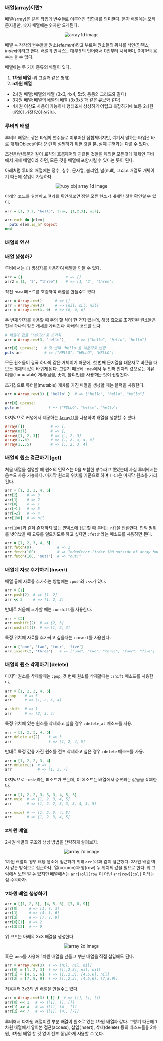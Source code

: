 ### 배열(array)이란?

배열(array)은 같은 타입의 변수들로 이루어진 집합체를 의미한다. 문자 배열에는 오직 문자들만, 숫자 배열에는 숫자만 오게된다.

<div style="text-align: center;">
  <img src="assets/data-structure/array/array1d-1.png" alt="array 1d image">
</div>

배열 속 각각의 변수들을 원소(_element_)라고 부르며 원소들의 위치를 색인(인덱스; _index_)이라고 한다. 
배열의 인덱스는 대부분의 언어에서 0번부터 시작하며, 0이하의 음수는 올 수 없다.

배열에는 두 가지 종류의 배열이 있다.
1. **1차원 배열** (위 그림과 같은 형태)
2. **n차원 배열** 
  + 2차원 배열: 배열의 배열 (3x3, 4x4, 5x5, 등등의 그리드와 같다)
  + 3차원 배열: 배열의 배열의 배열 (3x3x3 과 같은 큐브와 같다)
  + 4차원 이상도 사용이 가능하나 형태조차 상상하기 어렵고 복잡하기에 보통 2차원 배열이 가장 많이 쓰인다.

### 루비의 배열
루비의 배열도 같은 타입의 변수들로 이루어진 집합체이지만, 여기서 말하는 타입은 바로 개체(Object)이다 (간단히 설명하기 위한 것일 뿐, 실제 구현과는 다를 수 있다). 

조건문/반복문과 같이 로직의 흐름제어와 관련된 것들을 제외한 모든것이 개체인 루비에서 개체 배열이라 하면, 모든 것을 배열에 포함시킬 수 있다는 뜻이 된다.

아래처럼 루비의 배열에는 정수, 실수, 문자열, 불리언, 널(null), 그리고 배열도 개체이기 때문에 삽입이 가능하다.
<div style="text-align: center;">
  <img src="assets/data-structure/array/array1d-2.png" alt="ruby obj array 1d image">
</div>

아래의 코드를 실행하고 결과를 확인해보면 정말 모든 원소가 개체란 것을 확인할 수 있다.
```rb
arr = [1, 3.2, "hello", true, [1,2,3], nil];

arr.each do |elem|
  puts elem.is_a? Object
end
```

<div class="divider"></div>

### 배열의 연산

### 배열 생성하기

루비에서는 `[]` 생성자를 사용하여 배열을 만들 수 있다.

```rb
arr = []                    # => []
arr2 = [1, '2', "three"]    # => [1, '2', "three"]
```

직접 `:new` 메소드를 호출하여 배열을 만들수도 있다. 
```rb
arr = Array.new()      # => []
arr = Array.new(3)     # => [nil, nil, nil]
arr = Array.new(3, 0)  # => [0, 0, 0]
```

두 번째 인자를 사용할 때 주의 할 점이 한 가지 있는데, 해당 값으로 초기화된 원소들은 전부 하나의 같은 개체를 가리킨다. 아래의 코드를 보자.
```rb
# 배열의 값을 "hello"로 초기화
arr = Array.new(3, "hello");     # => ["hello", "hello", "hello"]

arr[0].upcase!;   # 첫 번째 'hello'를 대문자로 변환
puts arr          # => ["HELLO", "HELLO", "HELLO"] 
```

모든 원소들이 결국 하나의 같은 개체이기 때문에, 첫 번째 문자열을 대문자로 바꿨을 때 모든 개체의 값이 바뀌게 된다. 
그렇기 때문에 `:new`에서 두 번째 인자의 값으로는 이뮤터블(immutable) 개체(심볼, 숫자, 불리언)를 사용하는 것이 권장된다. 

초기값으로 뮤터블(mutable) 개체를 가진 배열을 생성할 때는 블럭을 사용한다.
```rb
arr = Array.new(3) { "hello" }  # => ["hello", "hello", "hello"]

arr[0].upcase!
puts arr            # => ["HELLO", "hello", "hello"]
```

마지막으로 커널에서 제공하는 [`Array()`](https://ruby-doc.org/core-2.7.0/Kernel.html#method-i-Array)를 사용하여 배열을 생성할 수 있다.
```rb
Array([])            # => []
Array(nil)           # => []
Array([1, 2, 3])     # => [1, 2, 3]
Array(1..5)          # => [1, 2, 3, 4, 5]
Array(1...5)         # => [1, 2, 3, 4]
```

### 배열의 원소 접근하기 (get)

처음 배열을 설명할 때 원소의 인덱스는 0을 포함한 양수라고 했었는데 사실 루비에서는 음수도 사용 가능하다.
마지막 원소의 위치를 기준으로 하며 `[-1]`은 마지막 원소를 가리킨다.
```rb
arr = [1, 2, 3, 4, 5]
arr[2]    # => 3
arr[1]    # => 2
arr[0]    # => 1
arr[-1]   # => 5
arr[-2]   # => 4
arr[100]  # => nil
```

`arr[100]`과 같이 존재하지 않는 인덱스에 접근할 때 루비는 `nil`을 반환한다. 만약 범위를 벗어났을 때 오류를 일으키도록 하고 싶다면 `:fetch`라는 메소드를 사용하면 된다.

```rb
arr = [1, 2, 3, 4, 5]
arr.fetch(0)            # => 1
arr.fetch(100)          # => IndexError (index 100 outside of array bounds: -5...5)
arr.fetch(100, 'out!')  # => "out!"
```

### 배열에 자료 추가하기 (insert)

배열 끝에 자료를 추가하는 방법에는 `:push`와 `:<<`가 있다.

```rb
arr = [1]
arr.push(2)  # => [1, 2]
arr << 3     # => [1, 2, 3]
```

반대로 처음에 추가할 때는 `:unshift`를 사용한다.
```rb
arr = [3]
arr.unshift(2)  # => [2, 3]
arr.unshift(1)  # => [1, 2, 3]
``` 

특정 위치에 자료를 추가하고 싶을때는 `:insert`를 사용한다.
```rb
arr = ['one', 'two', 'four', 'five']
arr.insert(2, 'three')   # => ["one", "two", "three", "four", "five"]
```

### 배열의 원소 삭제하기 (delete)

마지막 원소를 삭제할때는 `:pop`, 첫 번째 원소를 삭제할때는 `:shift` 메소드를 사용한다.

```rb
arr = [1, 2, 3, 4, 5]
a.pop    # => 5
arr      # => [1, 2, 3, 4]

a.shift  # => 1
arr      # => [2, 3, 4]
```

특정 위치에 있는 원소를 삭제하고 싶을 경우 `:delete_at` 메소드를 사용.
```rb
arr = [1, 2, 3, 4, 5]
arr.delete_at(2)    # => 3
arr                 # => [1, 2, 4, 5]
```

반대로 특정 값을 가진 원소를 전부 삭제하고 싶은 경우 `:delete` 메소드를 사용.
```rb
arr = [1, 2, 2, 3, 4]
arr.delete(2)  # => 2
arr            # => [1, 3, 4]
```

마지막으로 `:uniq`라는 메소드가 있는데, 이 메소드는 배열에서 중복되는 값들을 삭제한다.
```rb
arr = [1, 2, 2, 3, 3, 3, 4, 5, 5]
arr.uniq  # => [1, 2, 3, 4, 5]
arr       # => [1, 2, 2, 3, 3, 3, 4, 5, 5]

arr.uniq! # => [1, 2, 3, 4, 5]
arr       # => [1, 2, 3, 4, 5] 
```

<div class="divider"></div>

### 2차원 배열
2차원 배열의 구조와 생성 방법을 간략하게 살펴보자. 

<div style="text-align: center;">
  <img src="assets/data-structure/array/array2d-1.png" alt="array 2d image">
</div>

1차원 배열의 경우 해당 원소에 접근하기 위해 `arr[0]`과 같이 접근했다. 
2차원 배열 역시 같은 방식으로 접근하나, 열(column)과 행(row) 두 위치의 값을 필요로 한다.
위 그림에서 보면 알 수 있지만 배열에서는 `arr[col][row]`이 아닌 `arr[row][col]` 이라는 점 주의하자.

### 2차원 배열 생성하기

```rb
arr = [[1, 2, 3], [4, 5, 6], [7, 8, 9]]
arr[0]     # => [1, 2, 3]
arr[1]     # => [4, 5, 6]
arr[2]     # => [7, 8, 9]
arr[0][1]  # => 2
arr[2][2]  # => 9
```

위 코드는 아래의 3x3 배열을 생성한다.

<div style="text-align: center;">
  <img src="assets/data-structure/array/array2d-2.png" alt="array 2d image">
</div>

혹은 `:new`를 사용해 1차원 배열을 만들고 부분 배열을 직접 삽입해도 된다.
```rb
arr = Array.new(3)  # => [nil, nil, nil]
arr[0] = [1, 2, 3]  # => [[1,2,3], nil, nil]
arr[1] = [4, 5, 6]  # => [[1,2,3], [4,5,6], nil]
arr[2] = [7, 8, 9]  # => [[1,2,3], [4,5,6], [7,8,9]]
```

처음부터 3x3의 빈 배열을 만들수도 있다.
```rb
arr = Array.new(3) { [] }  # => [[], [], []]
arr[0] << 1   # => [[1], [], []]
arr[1] << 4   # => [[1], [4], []]
arr[2] << 7   # => [[1], [4], [7]]
```

루비에서 다차원 배열이란 부분 배열이 원소로 있는 1차원 배열과 같다. 그렇기 때문에 1차원 배열에서 알이본 접근(access), 삽입(insert), 삭제(delete) 등의 메소드들을 2차원, 3차원 배열 할 것 없이 전부 동일하게 사용할 수 있다.
